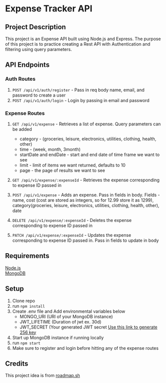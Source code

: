 # Expense Tracker API

## Project Description

This project is an Expense API built using Node.js and Express. The purpose of this project is to practice creating a Rest API with Authentication and filtering using query parameters.

## API Endpoints

### Auth Routes

1. `POST /api/v1/auth/register` - Pass in req body name, email, and password to create a user
2. `POST /api/v1/auth/login` - Login by passing in email and password

### Expense Routes

1. `GET /api/v1/expense` - Retrieves a list of expense. Query parameters can be added 
   - category - (groceries, leisure, electronics, utilities, clothing, health, other)
   - time - (week, month, 3month)
   - startDate and endDate - start and end date of time frame we want to see
   - limit - limit of items we want returned, defaults to 10
   - page - the page of results we want to see

2. `GET /api/v1/expense/:expenseId` - Retrieves the expense corresponding to expense ID passed in
3. `POST /api/v1/expense` - Adds an expense. Pass in fields in body. Fields - name, cost (cost are stored as integers, so for 12.99 store it as 1299), category(groceries, leisure, electronics, utilities, clothing, health, other), date
4. `DELETE /api/v1/expense/:expenseId` - Deletes the expense corresponding to expense ID passed in
5. `PATCH /api/v1/expense/:expenseId` - Updates the expense corresponding to expense ID passed in. Pass in fields to update in body

## Requirements

[Node.js](https://nodejs.org/en)\
[MongoDB](https://www.mongodb.com/)

## Setup

1. Clone repo
2. run `npm install`
3. Create .env file and Add environmental variables below
    - MONGO_URI (URI of your MongoDB instance)
    - JWT_LIFETIME (Duration of jwt ex. 30d)
    - JWT_SECRET (Your generated JWT secret [Use this link to generate 256 key](https://acte.ltd/utils/randomkeygen])
4. Start up MongoDB instance if running locally
5. run `npm start`
6. Make sure to register and login before hitting any of the expense routes

## Credits

This project idea is from [roadmap.sh](https://roadmap.sh/projects/expense-tracker-api)
